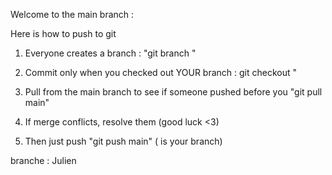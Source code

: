 Welcome to the main branch :

Here is how to push to git 

1. Everyone creates a branch : "git branch <yourname>"

2. Commit only when you checked out YOUR branch : git checkout <yourname>"

3. Pull from the main branch to see if someone pushed before you "git pull main"

4. If merge conflicts, resolve them (good luck <3)

5. Then just push "git push <yourname> main" (<yourname> is your branch)

branche :
Julien